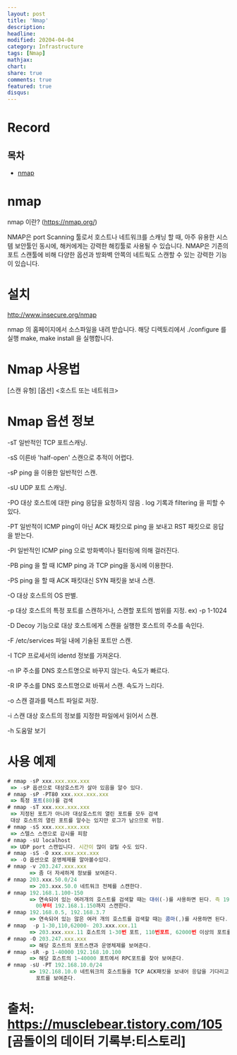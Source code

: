 ```yaml
---
layout: post
title: 'Nmap'
description:
headline:
modified: 20204-04-04
category: Infrastructure
tags: [Nmap]
mathjax:
chart:
share: true
comments: true
featured: true
disqus:
---
```


# Record


## 목차

-   [nmap](#nmap)

# nmap
nmap 이란? (https://nmap.org/)

NMAP은 port Scanning 툴로서 호스트나 네트워크를 스캐닝 할 때, 아주 유용한 시스템 보안툴인 동시에, 해커에게는 강력한 해킹툴로 사용될 수 있습니다.
NMAP은 기존의 포트 스캔툴에 비해 다양한 옵션과 방화벽 안쪽의 네트웍도 스캔할 수 있는 강력한 기능이 있습니다.

# 설치

http://www.insecure.org/nmap


nmap 의 홈페이지에서 소스파일을 내려 받습니다.
해당 디렉토리에서 ./configure 를 실행
make, make install 을 실행합니다.

# Nmap 사용법

[스캔 유형] [옵션] <호스트 또는 네트워크>

# Nmap 옵션 정보

-sT
일반적인 TCP 포트스캐닝.

-sS
이른바 'half-open' 스캔으로 추적이 어렵다.

-sP
ping 을 이용한 일반적인 스캔.

-sU
UDP 포트 스캐닝.

-PO
대상 호스트에 대한 ping 응답을 요청하지 않음 . log 기록과 filtering 을 피할 수 있다.

-PT
일반적이 ICMP ping이 아닌 ACK 패킷으로 ping 을 보내고 RST 패킷으로 응답을 받는다.

-PI
일반적인 ICMP ping 으로 방화벽이나 필터링에 의해 걸러진다.

-PB
ping 을 할 때 ICMP ping 과 TCP ping을 동시에 이용한다.

-PS
ping 을 할 때 ACK 패킷대신 SYN 패킷을 보내 스캔.

-O
대상 호스트의 OS 판별.

-p
대상 호스트의 특정 포트를 스캔하거나, 스캔할 포트의 범위를 지정. ex) -p 1-1024

-D
Decoy 기능으로 대상 호스트에게 스캔을 실행한 호스트의 주소를 속인다.

-F
/etc/services 파일 내에 기술된 포트만 스캔.

-I
TCP 프로세서의 identd 정보를 가져온다.

-n
IP 주소를 DNS 호스트명으로 바꾸지 않는다. 속도가 빠르다.

-R
IP 주소를 DNS 호스트명으로 바꿔서 스캔. 속도가 느리다.

-o
스캔 결과를 택스트 파일로 저장.

-i
스캔 대상 호스트의 정보를 지정한 파일에서 읽어서 스캔.

-h
도움말 보기


# 사용 예제
```javascript
# nmap -sP xxx.xxx.xxx.xxx 
 => -sP 옵션으로 대상호스트가 살아 있음을 알수 있다. 
# nmap -sP -PT80 xxx.xxx.xxx.xxx
 => 특정 포트(80)를 검색 
# nmap -sT xxx.xxx.xxx.xxx 
 => 지정된 포트가 아니라 대상호스트의 열린 포트를 모두 검색 
 대상 호스트의 열린 포트를 알수는 있지만 로그가 남으므로 위험.  
# nmap -sS xxx.xxx.xxx.xxx 
 => 스텔스 스캔으로 감시를 피함 
# nmap -sU localhost 
 => UDP port 스캔입니다. 시간이 많이 걸릴 수도 있다.  
# nmap -sS -O xxx.xxx.xxx.xxx 
 => -O 옵션으로 운영체제를 알아볼수있다. 
# nmap -v 203.247.xxx.xxx
       => 좀 더 자세하게 정보를 보여준다. 
# nmap 203.xxx.50.0/24
       => 203.xxx.50.0 네트워크 전체를 스캔한다. 
# nmap 192.168.1.100-150
       => 연속되어 있는 여러개의 호스트를 검색할 때는 대쉬(-)를 사용하면 된다. 즉 192.168.1.1
         00부터 192.168.1.150까지 스캔한다.  
# nmap 192.168.0.5, 192.168.3.7
       => 연속되어 있는 않은 여러 개의 호스트를 검색할 때는 콤마(,)를 사용하면 된다. 
# nmap  -p 1-30,110,62000- 203.xxx.xxx.11
       => 203.xxx.xxx.11 호스트의 1-30번 포트, 110번포트, 62000번 이상의 포트를 스캔한다. 
# nmap -O 203.247.xxx.xxx
       => 해당 호스트의 포트스캔과 운영체제를 보여준다. 
# nmap -sR -p 1-40000 192.168.10.100
       => 해당 호스트의 1~40000 포트에서 RPC포트를 찾아 보여준다. 
# nmap -sU -PT 192.168.10.0/24
       => 192.168.10.0 네트워크의 호스트들을 TCP ACK패킷을 보내어 응답을 기다리고 열려진 UDP
         포트를 보여준다.
```

# 출처: https://musclebear.tistory.com/105 [곰돌이의 데이터 기록부:티스토리]